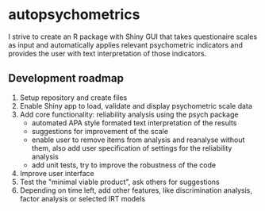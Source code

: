 # autopsychometrics
I strive to create an R package with Shiny GUI that takes questionaire scales as input and automatically applies relevant psychometric indicators and provides the user with text interpretation of those indicators.

## Development roadmap
1. Setup repository and create files
2. Enable Shiny app to load, validate and display psychometric scale data
3. Add core functionality: reliability analysis using the psych package
   - automated APA style formated text interpretation of the results
   - suggestions for improvement of the scale
   - enable user to remove items from analysis and reanalyse without them, also add user specification of settings for the reliability analysis
   - add unit tests, try to improve the robustness of the code
4. Improve user interface
5. Test the "minimal viable product", ask others for suggestions
6. Depending on time left, add other features, like discrimination analysis, factor analysis or selected IRT models
